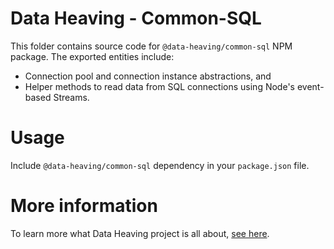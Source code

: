 # Data Heaving - Common-SQL
This folder contains source code for `@data-heaving/common-sql` NPM package.
The exported entities include:
- Connection pool and connection instance abstractions, and
- Helper methods to read data from SQL connections using Node's event-based Streams.

# Usage
Include `@data-heaving/common-sql` dependency in your `package.json` file.

# More information
To learn more what Data Heaving project is all about, [see here](https://github.com/DataHeaving/orchestration).